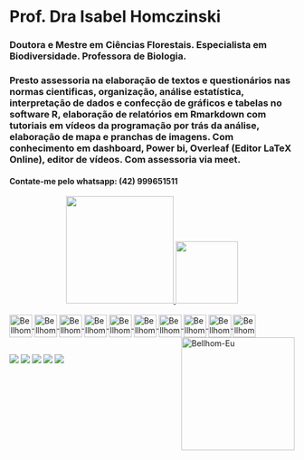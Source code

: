 # Prof. Dra Isabel Homczinski
### Doutora e Mestre em Ciências Florestais. Especialista em Biodiversidade. Professora de Biologia.
### Presto assessoria na elaboração de textos e questionários nas normas cientificas, organização, análise estatística, interpretação de dados e confecção de gráficos e tabelas no software R, elaboração de relatórios em Rmarkdown com tutoriais em vídeos da programação por trás da análise, elaboração de mapa e pranchas de imagens. Com conhecimento em dashboard, Power bi, Overleaf (Editor LaTeX Online), editor de vídeos. Com assessoria via meet.
#### Contate-me pelo whatsapp: (42) 999651511

<div align="center">
  <a href="https://github.com/Bellhom">
  <img height="190em" src="https://github-readme-stats.vercel.app/api?username=Bellhom&show_icons=true&theme=highcontrast&include_all_commits=true&count_private=true"/>
  <img height="110em" src="https://github-readme-stats.vercel.app/api/top-langs/?username=Bellhom&layout=compact&langs_count=7&theme=highcontrast"/>
</div>
<div style="display: inline_block"><br>
  <img align="center" alt="Bellhom-R" height="40" width="40" src="https://cdn.jsdelivr.net/gh/devicons/devicon/icons/r/r-plain.svg">
  <img align="center" alt="Bellhom-RStudio" height="40" width="40" src="https://cdn.jsdelivr.net/gh/devicons/devicon/icons/rstudio/rstudio-plain.svg">
  <img align="center" alt="Bellhom-RMarkdown" height="40" width="40" src="https://imgur.com/OXeEerH.png">
  <img align="center" alt="Bellhom-vscode" height="40" width="40" src="https://cdn.jsdelivr.net/gh/devicons/devicon/icons/vscode/vscode-original-wordmark.svg">
  <img align="center" alt="Bellhom-Windows" height="40" width="40" src="https://cdn.jsdelivr.net/gh/devicons/devicon/icons/windows8/windows8-original.svg">
  <img align="center" alt="Bellhom-Chrome" height="40" width="40" src="https://cdn.jsdelivr.net/gh/devicons/devicon/icons/chrome/chrome-original-wordmark.svg">
  <img align="center" alt="Bellhom-Google" height="40" width="40" src="https://cdn.jsdelivr.net/gh/devicons/devicon/icons/google/google-original-wordmark.svg">
  <img align="center" alt="Bellhom-Canva" height="40" width="40" src="https://cdn.jsdelivr.net/gh/devicons/devicon/icons/canva/canva-original.svg">
  <img align="center" alt="Bellhom-GitHub" height="40" width="40" src="https://cdn.jsdelivr.net/gh/devicons/devicon/icons/github/github-original-wordmark.svg">
  <img align="center" alt="Bellhom-Latex" height="40" width="40" src="https://cdn.jsdelivr.net/gh/devicons/devicon/icons/latex/latex-original.svg">
  <img align="right" alt="Bellhom-Eu" height="200" width="200" src="https://imgur.com/ccwn71R.gif">
 </div>
  
  ##
  
  <div> 
  <a href="https://www.youtube.com/channel/UC49MOdm6Jcb_GvdomZc2aYA" target="_blank"><img src="https://img.shields.io/badge/YouTube-FF0000?style=for-the-badge&logo=youtube&logoColor=white" target="_blank"></a>
  <a href="https://www.instagram.com/bebell_homczinski/" target="_blank"><img src="https://img.shields.io/badge/-Instagram-%23E4405F?style=for-the-badge&logo=instagram&logoColor=white" target="_blank"></a>
 	<a href = "mailto:ltdaorientadoradealuguel@gmail.com"><img src="https://img.shields.io/badge/-Gmail-%23333?style=for-the-badge&logo=gmail&logoColor=white" target="_blank"></a>
  <a href="https://www.linkedin.com/in/isabel-homczinski-47870b112/" target="_blank"><img src="https://img.shields.io/badge/-LinkedIn-%230077B5?style=for-the-badge&logo=linkedin&logoColor=white" target="_blank"></a> 
   <a href="https://lattes.cnpq.br/9005468404408484" target="_blank"><img src="https://img.shields.io/badge/-Curriculo_Lattes-%230077B5?style=for-the-badge&logo=Curriculo_Lattes&logoColor=white" target="_blank"></a>
</div>
